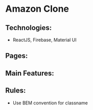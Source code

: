 # Amazon Clone

## Technologies: 

- ReactJS, Firebase, Material UI

## Pages:

## Main Features:

## Rules:
- Use BEM convention for classname
